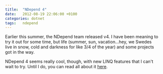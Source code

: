 ```yaml
---
title:  "NDepend 4"
date: 	2012-08-19 22:06:00 +0100
categories: dotnet
tags: 	ndepend
---
```



Earlier this summer, the NDepend team released v4. I have been meaning to try it
out for some time, but life (summer, sun, vacation...hey, we Swedes live in snow,
cold and darkness for like 3/4 of the year) and some projects got in the way.

NDepend 4 seems really cool, though, with new LINQ features that I can't wait to
try. Until I do, you can read all about it [here](http://weblogs.asp.net/ricardoperes/archive/2012/06/13/ndepend-4-first-steps.aspx).

